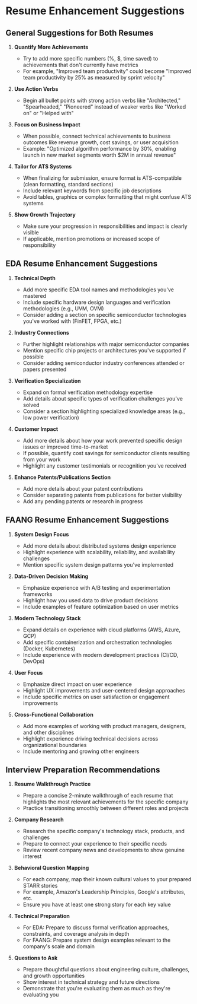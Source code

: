 # Resume Enhancement Suggestions

## General Suggestions for Both Resumes

1. **Quantify More Achievements**
   - Try to add more specific numbers (%, $, time saved) to achievements that don't currently have metrics
   - For example, "Improved team productivity" could become "Improved team productivity by 25% as measured by sprint velocity"

2. **Use Action Verbs**
   - Begin all bullet points with strong action verbs like "Architected," "Spearheaded," "Pioneered" instead of weaker verbs like "Worked on" or "Helped with"

3. **Focus on Business Impact**
   - When possible, connect technical achievements to business outcomes like revenue growth, cost savings, or user acquisition
   - Example: "Optimized algorithm performance by 30%, enabling launch in new market segments worth $2M in annual revenue"

4. **Tailor for ATS Systems**
   - When finalizing for submission, ensure format is ATS-compatible (clean formatting, standard sections)
   - Include relevant keywords from specific job descriptions
   - Avoid tables, graphics or complex formatting that might confuse ATS systems

5. **Show Growth Trajectory**
   - Make sure your progression in responsibilities and impact is clearly visible
   - If applicable, mention promotions or increased scope of responsibility

## EDA Resume Enhancement Suggestions

1. **Technical Depth**
   - Add more specific EDA tool names and methodologies you've mastered
   - Include specific hardware design languages and verification methodologies (e.g., UVM, OVM)
   - Consider adding a section on specific semiconductor technologies you've worked with (FinFET, FPGA, etc.)

2. **Industry Connections**
   - Further highlight relationships with major semiconductor companies 
   - Mention specific chip projects or architectures you've supported if possible
   - Consider adding semiconductor industry conferences attended or papers presented

3. **Verification Specialization**
   - Expand on formal verification methodology expertise
   - Add details about specific types of verification challenges you've solved
   - Consider a section highlighting specialized knowledge areas (e.g., low power verification)

4. **Customer Impact**
   - Add more details about how your work prevented specific design issues or improved time-to-market
   - If possible, quantify cost savings for semiconductor clients resulting from your work
   - Highlight any customer testimonials or recognition you've received

5. **Enhance Patents/Publications Section**
   - Add more details about your patent contributions
   - Consider separating patents from publications for better visibility
   - Add any pending patents or research in progress

## FAANG Resume Enhancement Suggestions

1. **System Design Focus**
   - Add more details about distributed systems design experience
   - Highlight experience with scalability, reliability, and availability challenges
   - Mention specific system design patterns you've implemented

2. **Data-Driven Decision Making**
   - Emphasize experience with A/B testing and experimentation frameworks
   - Highlight how you used data to drive product decisions
   - Include examples of feature optimization based on user metrics

3. **Modern Technology Stack**
   - Expand details on experience with cloud platforms (AWS, Azure, GCP)
   - Add specific containerization and orchestration technologies (Docker, Kubernetes)
   - Include experience with modern development practices (CI/CD, DevOps)

4. **User Focus**
   - Emphasize direct impact on user experience
   - Highlight UX improvements and user-centered design approaches
   - Include specific metrics on user satisfaction or engagement improvements

5. **Cross-Functional Collaboration**
   - Add more examples of working with product managers, designers, and other disciplines
   - Highlight experience driving technical decisions across organizational boundaries
   - Include mentoring and growing other engineers

## Interview Preparation Recommendations

1. **Resume Walkthrough Practice**
   - Prepare a concise 2-minute walkthrough of each resume that highlights the most relevant achievements for the specific company
   - Practice transitioning smoothly between different roles and projects

2. **Company Research**
   - Research the specific company's technology stack, products, and challenges
   - Prepare to connect your experience to their specific needs
   - Review recent company news and developments to show genuine interest

3. **Behavioral Question Mapping**
   - For each company, map their known cultural values to your prepared STARR stories
   - For example, Amazon's Leadership Principles, Google's attributes, etc.
   - Ensure you have at least one strong story for each key value

4. **Technical Preparation**
   - For EDA: Prepare to discuss formal verification approaches, constraints, and coverage analysis in depth
   - For FAANG: Prepare system design examples relevant to the company's scale and domain

5. **Questions to Ask**
   - Prepare thoughtful questions about engineering culture, challenges, and growth opportunities
   - Show interest in technical strategy and future directions
   - Demonstrate that you're evaluating them as much as they're evaluating you
